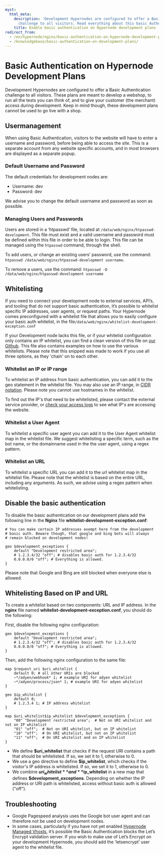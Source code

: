 ```yaml
---
myst:
  html_meta:
    description: 'Development Hypernodes are configured to offer a Basic Authentication
      challenge to all visitors. Read everything about this basic Authentication. '
    title: Enable basic authentication on Hypernode development plans
redirect_from:
  - /en/hypernode/nginx/basic-authentication-on-hypernode-development-plans/
  - /knowledgebase/basic-authentication-on-development-plans/
---
```


<!-- source: https://support.hypernode.com/en/hypernode/nginx/basic-authentication-on-hypernode-development-plans/ -->

# Basic Authentication on Hypernode Development Plans

Development Hypernodes are configured to offer a Basic Authentication challenge to all visitors. These plans are meant to develop a webshop, to run all the tests you can think of, and to give your customer (the merchant) access during development. Keep in mind though, these development plans cannot be used to go live with a shop.

## Usermanagement

When using Basic Authentication, visitors to the website will have to enter a username and password, before being able to access the site. This is a separate account from any website specific accounts, and in most browsers are displayed as a separate popup.

### Default Username and Password

The default credentials for development nodes are:

- Username: dev
- Password: dev

We advise you to change the default username and password as soon as possible.

### Managing Users and Passwords

Users are stored in a ‘htpasswd’ file, located at `/data/web/nginx/htpasswd-development`. This file must exist and a valid username and password must be defined within this file in order to be able to login. This file can be managed using the `htpasswd` command, through the shell.

To add users, or change an existing users’ password, use the command: `htpasswd /data/web/nginx/htpasswd-development username`.

To remove a users, use the command: `htpasswd -D /data/web/nginx/htpasswd-development username`

## Whitelisting

If you need to connect your development node to external services, API’s, and tooling that do not support basic authentication, it’s possible to whitelist specific IP addresses, user agents, or request paths. Your Hypernode comes preconfigured with a whitelist file that allows you to easily configure your basic auth whitelist, in the file`/data/web/nginx/whitelist-development-exception.conf`

If your Development node lacks this file, or if your whitelist configuration only contains an IP whitelist, you can find a clean version of this file on [our Github](https://gist.github.com/hn-support/3d0ec225e7fd49e6996377e48996f57c#file-whitelist-development-exception-conf). This file also contains examples on how to use the various whitelists. Please note that this snipped was made to work if you use all three options, as they 'chain' on to each other.

### Whitelist an IP or IP range

To whitelist an IP address from basic authentication, you can add it to the geo statement in the whitelist file. You may also use an IP range, in [CIDR notation](https://en.wikipedia.org/wiki/Classless_Inter-Domain_Routing). Please note you cannot use hostnames in the whitelist.

To find out the IP's that need to be whitelisted, please contact the external service provider, or [check your access logs](../../troubleshooting/performance/general-troubleshooting.md) to see what IP's are accessing the website.

### Whitelist a User Agent

To whitelist a specific user agent you can add it to the User Agent whitelist map in the whitelist file. We suggest whitelisting a specific term, such as the bot name, or the domainname used in the the user agent, using a regex pattern.

### Whitelist an URL

To whitelist a specific URL you can add it to the url whitelist map in the whitelist file. Please note that the whitelist is based on the entire URL, including any arguments. As such, we advise using a regex pattern when whitelisting.

## Disable the basic authentication

To disable the basic authentication on our development plans add the following line in the **Nginx** file **whitelist-development-exception.conf**:

```nginx
# You can make certain IP addresses exempt here from the development
# basic auth. Beware though, that google and bing bots will always
# remain blocked on development nodes!

geo $development_exceptions {
    default "Development restricted area";
    # 1.2.3.4/32 "off"; # disables basic auth for 1.2.3.4/32
    0.0.0.0/0 "off"; # Everything is allowed.
}
```

Please note that Google and Bing are still blocked when everyone else is allowed.

## Whitelisting Based on IP and URL

To create a whitelist based on two components: URL and IP address.
In the **nginx** file named **whitelist-development-exception.conf**, you should do the following:

First, disable the following nginx configuration:

```nginx
geo $development_exceptions {
    default "Development restricted area";
    # 1.2.3.4/32 "off"; # disables basic auth for 1.2.3.4/32
    0.0.0.0/0 "off"; # Everything is allowed.
}
```

Then, add the following nginx configuration to the same file:

```nginx
map $request_uri $uri_whitelist {
    default 0; # all other URIs are blocked
    ~*/adyen/webhook* 1; # example URI for adyen whitelist
    ~*/adyen/process/json* 1; # example URI for adyen whitelist
}

geo $ip_whitelist {
    default 0;
    # 1.2.3.4 1; # IP address whitelist
}

map $uri_whitelist$ip_whitelist $development_exceptions {
    "00" "Development restricted area";  # Not on URI whitelist and not on IP whitelist
    "01" "off";  # Not on URI whitelist, but on IP whitelist
    "10" "off";  # On URI whitelist, but not on IP whitelist
    "11" "off";  # On URI whitelist and on IP whitelist
}
```

- We define **$uri_whitelist** that checks if the request URI contains a path that should be whitelisted. If so, we set it to 1, otherwise to 0.
- We use a geo directive to define **$ip_whitelist**, which checks if the visitor's IP address is whitelisted. If so, we set it to 1, otherwise to 0.
- We combine **$uri_whitelist** and **$ip_whitelist** in a new map that defines **$development_exceptions**. Depending on whether the IP address or URI path is whitelisted, access without basic auth is allowed ("off").

## Troubleshooting

- Google Pagespeed analysis uses the Google bot user agent and can therefore not be used on development nodes.
- In some cases, particularly if you have not yet enabled [Hypernode Managed Vhosts](../../hypernode-platform/nginx/hypernode-managed-vhosts.md), it’s possible the Basic Authentication blocks the Let’s Encrypt validation server. If you wish to make use of Let’s Encrypt on your development Hypernode, you should add the ‘letsencrypt’ user agent to the whitelist file.
